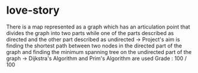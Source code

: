 # love-story
There is a map represented as a graph which has an articulation point that divides the graph into two parts while one of the parts described as directed and the other part described as undirected
-> Project's aim is finding the shortest path between two nodes in the directed part of the graph and finding the minimum spanning tree on the undirected part of the graph
-> Dijkstra's Algorithm and Prim's Algorithm are used
Grade : 100 / 100
